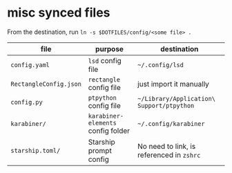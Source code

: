 # misc synced files

From the destination, run `ln -s $DOTFILES/config/<some file> .`

| file                   | purpose                            | destination                               |
| ---------------------- | ---------------------------------- | ----------------------------------------- |
| `config.yaml`          | `lsd` config file                  | `~/.config/lsd`                           |
| `RectangleConfig.json` | `rectangle` config file            | just import it manually                   |
| `config.py`            | `ptpython` config file             | `~/Library/Application\ Support/ptpython` |
| `karabiner/`           | `karabiner-elements` config folder | `~/.config/karabiner`                     |
| `starship.toml/`       | Starship prompt config             | No need to link, is referenced in `zshrc` |
